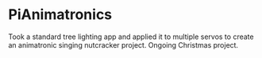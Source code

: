 # PiAnimatronics
Took a standard tree lighting app and applied it to multiple servos to create an animatronic singing nutcracker project. Ongoing Christmas project.
